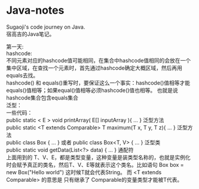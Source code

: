 # Java-notes
Sugaoji's code journey on Java.  
宿高吉的Java笔记。  

第一天:  
hashcode:  
   不同元素对应的hashcode值可能相同，在集合中hashcode值相同的会放在一个集中区域，在查找一个元素时，首先通过hashcode确定大概区域，然后再用equals去找。  
   hashcode() 和 equals()重写时，要保证这么一个事实：hashcode()值相等才能equals()值相等；如果equal()值相等必须hashcode()值也相等。 也就是说hashcode集合包含equals集合  
泛型：  
   一些代码：  
   public static < E > void printArray( E[] inputArray ){ ... } 泛型方法  
   public static <T extends Comparable<T>> T maximum(T x, T y, T z){ ... } 泛型方法  
   public class Box<T> { ... } 或者 public class Box<T, V> { ... } 泛型类  
   public static void getData(List<?> data) { ... } 通配符  
   上面用到的 T、V、E，都是类型变量，这种变量是装类型名称的，也就是实例化时会赋予真正的类名，然后T、V、E等就表示这个类名。比如语句 Box <String> box = new Box("Hello world") 这时候T就会代表String。 而 <T extends Comparable<T>> 的意思是 只有继承了 Comparable的变量类型才能被T代表。  
   
   
   
